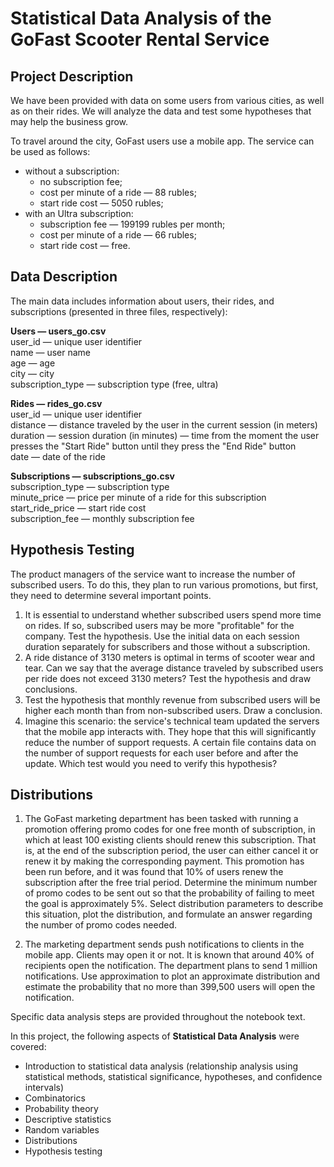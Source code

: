 # Statistical Data Analysis of the GoFast Scooter Rental Service  

## Project Description  
We have been provided with data on some users from various cities, as well as on their rides. We will analyze the data and test some hypotheses that may help the business grow.  

To travel around the city, GoFast users use a mobile app. The service can be used as follows:  
- without a subscription:  
  - no subscription fee;  
  - cost per minute of a ride — 88 rubles;  
  - start ride cost — 5050 rubles;  
- with an Ultra subscription:  
  - subscription fee — 199199 rubles per month;  
  - cost per minute of a ride — 66 rubles;  
  - start ride cost — free.  

## Data Description  
The main data includes information about users, their rides, and subscriptions (presented in three files, respectively):  

**Users — users_go.csv**  
user_id — unique user identifier  
name — user name  
age — age  
city — city  
subscription_type — subscription type (free, ultra)  

**Rides — rides_go.csv**  
user_id — unique user identifier  
distance — distance traveled by the user in the current session (in meters)  
duration — session duration (in minutes) — time from the moment the user presses the "Start Ride" button until they press the "End Ride" button  
date — date of the ride  

**Subscriptions — subscriptions_go.csv**  
subscription_type — subscription type  
minute_price — price per minute of a ride for this subscription  
start_ride_price — start ride cost  
subscription_fee — monthly subscription fee  

## Hypothesis Testing  
The product managers of the service want to increase the number of subscribed users. To do this, they plan to run various promotions, but first, they need to determine several important points.  
1. It is essential to understand whether subscribed users spend more time on rides. If so, subscribed users may be more "profitable" for the company. Test the hypothesis. Use the initial data on each session duration separately for subscribers and those without a subscription.  
2. A ride distance of 3130 meters is optimal in terms of scooter wear and tear. Can we say that the average distance traveled by subscribed users per ride does not exceed 3130 meters? Test the hypothesis and draw conclusions.  
3. Test the hypothesis that monthly revenue from subscribed users will be higher each month than from non-subscribed users. Draw a conclusion.  
4. Imagine this scenario: the service's technical team updated the servers that the mobile app interacts with. They hope that this will significantly reduce the number of support requests. A certain file contains data on the number of support requests for each user before and after the update. Which test would you need to verify this hypothesis?  

## Distributions  
1. The GoFast marketing department has been tasked with running a promotion offering promo codes for one free month of subscription, in which at least 100 existing clients should renew this subscription. That is, at the end of the subscription period, the user can either cancel it or renew it by making the corresponding payment. This promotion has been run before, and it was found that 10% of users renew the subscription after the free trial period. Determine the minimum number of promo codes to be sent out so that the probability of failing to meet the goal is approximately 5%. Select distribution parameters to describe this situation, plot the distribution, and formulate an answer regarding the number of promo codes needed.  

2. The marketing department sends push notifications to clients in the mobile app. Clients may open it or not. It is known that around 40% of recipients open the notification. The department plans to send 1 million notifications. Use approximation to plot an approximate distribution and estimate the probability that no more than 399,500 users will open the notification.  

Specific data analysis steps are provided throughout the notebook text.  

In this project, the following aspects of **Statistical Data Analysis** were covered:  
- Introduction to statistical data analysis (relationship analysis using statistical methods, statistical significance, hypotheses, and confidence intervals)  
- Combinatorics  
- Probability theory  
- Descriptive statistics  
- Random variables  
- Distributions  
- Hypothesis testing  